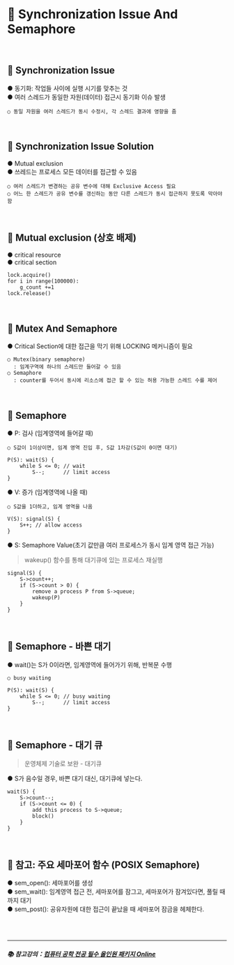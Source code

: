 # 🔑 Synchronization Issue And Semaphore

<br>

## 📌 Synchronization Issue

● 동기화: 작업들 사이에 실행 시기를 맞추는 것<br>
● 여러 스레드가 동일한 자원(데이터) 접근시 동기화 이슈 발생
```
○ 동일 자원을 여러 스레드가 동시 수정시, 각 스레드 결과에 영향을 줌
```

<br>

## 📌 Synchronization Issue Solution

● Mutual exclusion<br>
● 쓰레드는 프로세스 모든 데이터를 접근할 수 있음
```
○ 여러 스레드가 변경하는 공유 변수에 대해 Exclusive Access 필요
○ 어느 한 스레드가 공유 변수를 갱신하는 동안 다른 스레드가 동시 접근하지 못도록 막아야함
```

<br>

## 📌 Mutual exclusion (상호 배제)

● critical resource<br>
● critical section
```
lock.acquire()
for i in range(100000):
    g_count +=1
lock.release()
```

<br>

## 📌 Mutex And Semaphore

● Critical Section에 대한 접근을 막기 위해 LOCKING 메커니즘이 필요
```
○ Mutex(binary semaphore)
  : 임계구역에 하나의 스레드만 들어갈 수 있음
○ Semaphore
  : counter를 두어서 동시에 리소스에 접근 할 수 있는 허용 가능한 스레드 수를 제어
```

<br>

## 📌 Semaphore

● P: 검사 (임계영역에 들어갈 때)
```
○ S값이 1이상이면, 임계 영역 진입 후, S값 1차감(S값이 0이면 대기)
```
```
P(S): wait(S) {
    while S <= 0; // wait
        S--;      // limit access
}
```
● V: 증가 (임계영역에 나올 때)
```
○ S값을 1더하고, 임계 영역을 나옴
```
```
V(S): signal(S) {
    S++; // allow access
}
```
● S: Semaphore Value(초기 값만큼 여러 프로세스가 동시 임계 영역 접근 가능)
> wakeup() 함수를 통해 대기큐에 있는 프로세스 재실행
```
signal(S) {
    S->count++;
    if (S->count > 0) {
        remove a process P from S->queue;
        wakeup(P)
    }
}
```

<br>

## 📌 Semaphore - 바쁜 대기

● wait()는 S가 0이라면, 임계영역에 들어가기 위해, 반복문 수행
```
○ busy waiting
```
```
P(S): wait(S) {
    while S <= 0; // busy waiting
        S--;      // limit access
}
```

<br>

## 📌 Semaphore - 대기 큐

> 운영체제 기술로 보완 - 대기큐

● S가 음수일 경우, 바쁜 대기 대신, 대기큐에 넣는다.

```
wait(S) {
    S->count--;
    if (S->count <= 0) {
        add this process to S->queue;
        block()
    }
}
```

<br>

## 📌 참고: 주요 세마포어 함수 (POSIX Semaphore)

● sem_open(): 세마포어를 생성<br>
● sem_wait(): 임계영역 접근 전, 세마포어를 잠그고, 세마포어가 잠겨있다면, 풀릴 때까지 대기<br>
● sem_post(): 공유자원에 대한 접근이 끝났을 때 세마포어 잠금을 헤체한다.<br>

<br>
<br>

---

##### 📚 참고강의：[컴퓨터 공학 전공 필수 올인원 패키지 Online](https://fastcampus.co.kr/dev_online_cs)